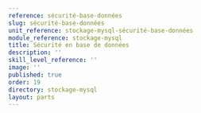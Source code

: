 ```yaml
---
reference: sécurité-base-données
slug: sécurité-base-données
unit_reference: stockage-mysql-sécurité-base-données
module_reference: stockage-mysql
title: Sécurité en base de données
description: ''
skill_level_reference: ''
image: ''
published: true
order: 19
directory: stockage-mysql
layout: parts
---
```

